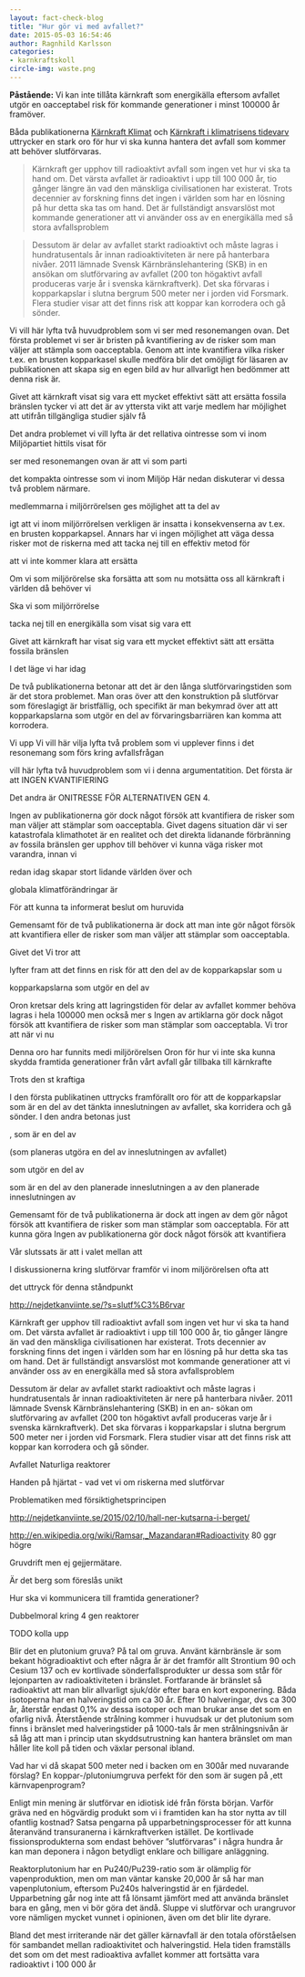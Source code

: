 ```yaml
---
layout: fact-check-blog
title: "Hur gör vi med avfallet?"
date: 2015-05-03 16:54:46
author: Ragnhild Karlsson
categories:
- karnkraftskoll
circle-img: waste.png
---
```


<b>Påstående:</b> Vi kan inte tillåta kärnkraft som energikälla eftersom avfallet utgör en oacceptabel risk för kommande generationer i minst 100000 år framöver.

Båda publikationerna <a href="/assets/files/karnkraft_klimat.pdf">Kärnkraft Klimat</a> och <a href="/assets/files/mp_arg_kärnkraft.pdf">Kärnkraft i klimatrisens tidevarv</a> uttrycker en stark oro för hur vi ska kunna hantera det avfall som kommer att behöver slutförvaras.

<blockquote>Kärnkraft ger upphov till radioaktivt avfall som ingen vet hur vi ska ta hand om. Det värsta avfallet är radioaktivt i upp till 100 000 år, tio gånger längre än vad den mänskliga civilisationen har existerat. Trots decennier av forskning finns det ingen i
världen som har en lösning på hur detta ska tas om hand. Det är fullständigt ansvarslöst mot kommande generationer att vi använder oss av en energikälla med så stora avfallsproblem
</blockquote>
<blockquote>Dessutom är delar av avfallet starkt radioaktivt och måste lagras i hundratusentals år innan radioaktiviteten är nere på hanterbara nivåer. 2011 lämnade Svensk Kärnbränslehantering (SKB) in en ansökan om slutförvaring av avfallet (200 ton högaktivt avfall
produceras varje år i svenska kärnkraftverk). Det ska förvaras i kopparkapslar i slutna bergrum 500 meter ner i jorden vid
Forsmark. Flera studier visar att det finns risk att koppar kan korrodera och gå sönder.
</blockquote>

Vi vill här lyfta två huvudproblem som vi ser med resonemangen ovan. Det första problemet vi ser är bristen på kvantifiering av de risker som man väljer att stämpla som oacceptabla. Genom att inte kvantifiera vilka risker t.ex. en brusten kopparkasel skulle medföra blir det omöjligt för läsaren av publikationen att skapa sig en egen bild av hur allvarligt hen bedömmer att denna risk är. 

Givet att kärnkraft visat sig vara ett mycket effektivt sätt att ersätta fossila bränslen tycker vi att det är av yttersta vikt att varje medlem har möjlighet att utifrån tillgängliga studier själv få 

Det andra problemet vi vill lyfta är det rellativa ointresse som vi inom Miljöpartiet hittils visat för 

ser med resonemangen ovan är att vi som parti

 det kompakta ointresse som vi inom Miljöp
Här nedan diskuterar vi dessa två problem närmare.


medlemmarna i miljörrörelsen ges möjlighet att ta del av 


igt att vi inom miljörrörelsen verkligen är insatta i konsekvenserna av t.ex. en brusten kopparkapsel. Annars har vi ingen möjlighet att väga dessa risker mot de riskerna med att tacka nej till en effektiv metod för 

 att vi inte kommer klara att ersätta 



Om vi som miljörörelse ska forsätta att som nu motsätta oss all kärnkraft i världen då behöver vi 

Ska vi som miljörrörelse

tacka nej till en energikälla som visat sig vara ett 

 Givet att kärnkraft har visat sig vara ett mycket effektivt sätt att ersätta fossila bränslen 


I det läge vi har idag  




De två publikationerna betonar att det är den långa slutförvaringstiden som är det stora problemet. Man oras över att den konstruktion på slutförvar som föreslagigt är bristfällig, och specifikt är man bekymrad över att att kopparkapslarna som utgör en del av förvaringsbarriären kan komma att korrodera. 

Vi upp
Vi vill här vilja lyfta två problem som vi upplever finns i det resonemang som förs kring avfallsfrågan 

vill här lyfta två huvudproblem som vi i denna argumentatition.
Det första är att INGEN KVANTIFIERING

Det andra är ONITRESSE FÖR ALTERNATIVEN GEN 4.





Ingen av publikationerna gör dock något försök att kvantifiera de risker som man väljer att stämplar som oacceptabla. Givet dagens situation där vi ser katastrofala klimathotet är en realitet och det direkta lidanande förbränning av fossila bränslen ger upphov till behöver vi kunna väga risker mot varandra, innan vi 


 redan idag skapar stort lidande världen över och 

globala klimatförändringar är 

För att kunna ta informerat beslut om huruvida 


Gemensamt för de två publikationerna är dock att man inte gör något försök att kvantifiera eller de risker som man väljer att stämplar som oacceptabla. 

Givet det Vi tror att


lyfter fram att det finns en risk för att den del av de kopparkapslar som u

kopparkapslarna som utgör en del av 


Oron kretsar dels kring att lagringstiden för delar av avfallet kommer behöva lagras i hela 100000 men också mer s
Ingen av artiklarna gör dock något försök att kvantifiera de risker som man stämplar som oacceptabla. Vi tror att när vi nu 



Denna oro har funnits medi miljörörelsen 
Oron för hur vi inte ska kunna skydda framtida generationer från vårt avfall går tillbaka till kärnkrafte

Trots den st kraftiga 

I den första publikatinen uttrycks framförallt oro för att de kopparkapslar som är en del av det tänkta inneslutningen av avfallet, ska korridera och gå sönder. I den andra betonas just 

 , som är en del av

 (som planeras utgöra en del av inneslutningen av avfallet)

 som utgör en del av 

 som är en del av den planerade inneslutningen a  av den planerade inneslutningen av 

Gemensamt för de två publikationerna är dock att ingen av dem gör något försök att kvantifiera de risker som man stämplar som oacceptabla.
För att kunna göra 
Ingen av publikationerna gör dock något försök att kvantifiera  



Vår slutssats är att i valet mellan att 

I diskussionerna kring slutförvar framför vi inom miljörörelsen ofta att 



 det uttryck för denna ståndpunkt

http://nejdetkanviinte.se/?s=slutf%C3%B6rvar


Kärnkraft ger upphov till radioaktivt avfall som ingen vet hur vi ska ta hand om. Det
värsta avfallet är radioaktivt i upp till 100 000 år, tio gånger längre än vad den
mänskliga civilisationen har existerat. Trots decennier av forskning finns det ingen i
världen som har en lösning på hur detta ska tas om hand. Det är fullständigt
ansvarslöst mot kommande generationer att vi använder oss av en energikälla med
så stora avfallsproblem


Dessutom är delar av avfallet starkt radioaktivt och måste lagras
i hundratusentals år innan radioaktiviteten är nere på hanterbara
nivåer. 2011 lämnade Svensk Kärnbränslehantering (SKB) in en an-
sökan om slutförvaring av avfallet (200 ton högaktivt avfall
produceras varje år i svenska kärnkraftverk). Det ska förvaras
i kopparkapslar i slutna bergrum 500 meter ner i jorden vid
Forsmark. Flera studier visar att det finns risk att koppar kan
korrodera och gå sönder.

Avfallet 
Naturliga reaktorer

Handen på hjärtat - vad vet vi om riskerna med slutförvar

Problematiken med försiktighetsprincipen

http://nejdetkanviinte.se/2015/02/10/hall-ner-kutsarna-i-berget/

http://en.wikipedia.org/wiki/Ramsar,_Mazandaran#Radioactivity 80 ggr högre 

Gruvdrift men ej gejjermätare.

Är det berg som föreslås unikt

Hur ska vi kommunicera till framtida generationer?

Dubbelmoral kring 4 gen reaktorer


TODO kolla upp 

Blir det en plutonium gruva?
På tal om gruva. Använt kärnbränsle är som bekant högradioaktivt och efter några år är det framför allt Strontium 90 och Cesium 137 och ev kortlivade sönderfallsprodukter ur dessa som står för lejonparten av radioaktiviteten i bränslet. Fortfarande är bränslet så radioaktivt att man blir allvarligt sjuk/dör efter bara en kort exponering. Båda isotoperna har en halveringstid om ca 30 år. Efter 10 halveringar, dvs ca 300 år, återstår endast 0,1% av dessa isotoper och man brukar anse det som en ofarlig nivå. Återstående strålning kommer i huvudsak ur det plutonium som finns i bränslet med halveringstider på 1000-tals år men strålningsnivån är så låg att man i princip utan skyddsutrustning kan hantera bränslet om man håller lite koll på tiden och växlar personal ibland.

Vad har vi då skapat 500 meter ned i backen om en 300år med nuvarande förslag? En koppar-/plutoniumgruva perfekt för den som är sugen på ,ett kärnvapenprogram?

Enligt min mening är slutförvar en idiotisk idé från första början. Varför gräva ned en högvärdig produkt som vi i framtiden kan ha stor nytta av till ofantlig kostnad? Satsa pengarna på upparbetningsprocesser för att kunna återanvänd transuranerna i kärnkraftverken istället. De kortlivade fissionsprodukterna som endast behöver ”slutförvaras” i några hundra år kan man deponera i någon betydligt enklare och billigare anläggning.


Reaktorplutonium har en Pu240/Pu239-ratio som är olämplig för vapenproduktion, men om man väntar kanske 20,000 år så har man vapenplutonium, eftersom Pu240s halveringstid är en fjärdedel. Upparbetning går nog inte att få lönsamt jämfört med att använda bränslet bara en gång, men vi bör göra det ändå. Sluppe vi slutförvar och urangruvor vore nämligen mycket vunnet i opinionen, även om det blir lite dyrare.

Bland det mest irriterande när det gäller kärnavfall är den totala oförståelsen för sambandet mellan radioaktivitet och halveringstid. Hela tiden framställs det som om det mest radioaktiva avfallet kommer att fortsätta vara radioaktivt i 100 000 år